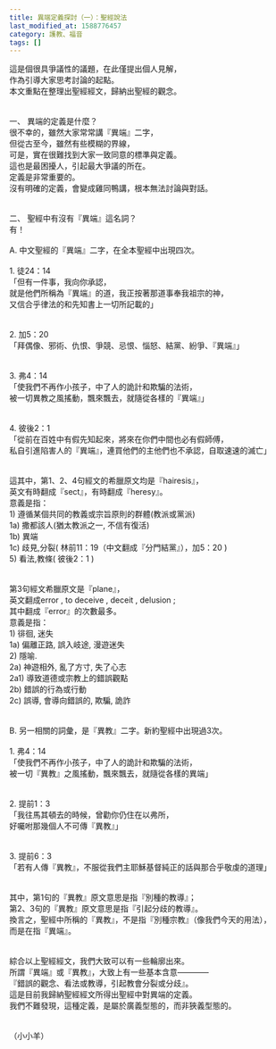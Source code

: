 ```yaml
---
title: 異端定義探討（一）：聖經說法
last_modified_at: 1588776457
category: 護教、福音
tags: []
---
```


<div>這是個很具爭議性的議題，在此僅提出個人見解，</div>

<div>作為引導大家思考討論的起點。</div>

<div>本文重點在整理出聖經經文，歸納出聖經的觀念。</div>

<div>&nbsp;</div>

<div>&nbsp;</div>

<div>一、<span style="white-space:pre"> </span>異端的定義是什麼？</div>

<div>很不幸的，雖然大家常常講『異端』二字，</div>

<div>但從古至今，雖然有些模糊的界線，</div>

<div>可是，實在很難找到大家一致同意的標準與定義。</div>

<div>這也是最困擾人，引起最大爭議的所在。</div>

<div>定義是非常重要的。</div>

<div>沒有明確的定義，會變成雞同鴨講，根本無法討論與對話。</div>

<div>&nbsp;</div>

<div>&nbsp;</div>

<div>二、<span style="white-space:pre"> </span>聖經中有沒有『異端』這名詞？</div>

<div>有！</div>

<div>&nbsp;</div>

<div>A.<span style="white-space:pre"> </span>中文聖經的『異端』二字，在全本聖經中出現四次。</div>

<div>&nbsp;</div>

<div>1.<span style="white-space:pre"> </span>徒24：14</div>

<div>「但有一件事，我向你承認，</div>

<div>就是他們所稱為『異端』的道，我正按著那道事奉我祖宗的神，</div>

<div>又信合乎律法的和先知書上一切所記載的」</div>

<div>&nbsp;</div>

<div>&nbsp;</div>

<div>2.<span style="white-space:pre"> </span>加5：20</div>

<div>「拜偶像、邪術、仇恨、爭競、忌恨、惱怒、結黨、紛爭、『異端』」</div>

<div>&nbsp;</div>

<div>&nbsp;</div>

<div>3.<span style="white-space:pre"> </span>弗4：14</div>

<div>「使我們不再作小孩子，中了人的詭計和欺騙的法術，</div>

<div>被一切異教之風搖動，飄來飄去，就隨從各樣的『異端』」</div>

<div>&nbsp;</div>

<div>&nbsp;</div>

<div>4.<span style="white-space:pre"> </span>彼後2：1</div>

<div>「從前在百姓中有假先知起來，將來在你們中間也必有假師傅，</div>

<div>私自引進陷害人的『異端』，連買他們的主他們也不承認，自取速速的滅亡」</div>

<div>&nbsp;</div>

<div>&nbsp;</div>

<div>這其中，第1、2、4句經文的希臘原文均是『hairesis』，</div>

<div>英文有時翻成『sect』，有時翻成『heresy』。</div>

<div>意義是指：</div>

<div>1) 遵循某個共同的教義或宗旨原則的群體(教派或黨派)</div>

<div>1a) 撒都該人(猶太教派之一, 不信有復活)</div>

<div>1b) 異端</div>

<div>1c) 歧見,分裂( 林前11：19（中文翻成『分門結黨』），加5：20 )</div>

<div>5) 看法,教條( 彼後2：1 )</div>

<div>&nbsp;</div>

<div>&nbsp;</div>

<div>第3句經文希臘原文是『plane』，</div>

<div>英文翻成error , to deceive , deceit , delusion ;</div>

<div>其中翻成『error』的次數最多。</div>

<div>意義是指：</div>

<div>1) 徘徊, 迷失&nbsp;</div>

<div>1a) 偏離正路, 誤入岐途, 漫遊迷失</div>

<div>2) 隱喻.</div>

<div>2a) 神遊相外, 亂了方寸, 失了心志&nbsp;</div>

<div>2a1) 導致道德或宗教上的錯誤觀點</div>

<div>2b) 錯誤的行為或行動</div>

<div>2c) 誤導, 會導向錯誤的, 欺騙, 詭詐</div>

<div>&nbsp;</div>

<div>&nbsp;</div>

<div>B.<span style="white-space:pre"> </span>另一相關的詞彙，是『異教』二字。新約聖經中出現過3次。</div>

<div>&nbsp;</div>

<div>1.<span style="white-space:pre"> </span>弗4：14</div>

<div>「使我們不再作小孩子，中了人的詭計和欺騙的法術，</div>

<div>被一切『異教』之風搖動，飄來飄去，就隨從各樣的異端」</div>

<div>&nbsp;</div>

<div>&nbsp;</div>

<div>2.<span style="white-space:pre"> </span>提前1：3</div>

<div>「我往馬其頓去的時候，曾勸你仍住在以弗所，</div>

<div>好囑咐那幾個人不可傳『異教』」</div>

<div>&nbsp;</div>

<div>&nbsp;</div>

<div>3.<span style="white-space:pre"> </span>提前6：3</div>

<div>「若有人傳『異教』，不服從我們主耶穌基督純正的話與那合乎敬虔的道理」</div>

<div>&nbsp;</div>

<div>&nbsp;</div>

<div>其中，第1句的『異教』原文意思是指『別種的教導』；</div>

<div>第2、3句的『異教』原文意思是指『引起分歧的教導』。</div>

<div>換言之，聖經中所稱的『異教』，不是指『別種宗教』（像我們今天的用法），</div>

<div>而是在指『異端』。</div>

<div>&nbsp;</div>

<div>&nbsp;</div>

<div>綜合以上聖經經文，我們大致可以有一些輪廓出來。</div>

<div>所謂『異端』或『異教』，大致上有一些基本含意————</div>

<div>『錯誤的觀念、看法或教導，引起教會分裂或分歧』。</div>

<div>這是目前我歸納聖經經文所得出聖經中對異端的定義。</div>

<div>我們不難發現，這種定義，是屬於廣義型態的，而非狹義型態的。</div>

<div>&nbsp;</div>

<div>&nbsp;</div>

<div>（小小羊）</div>

